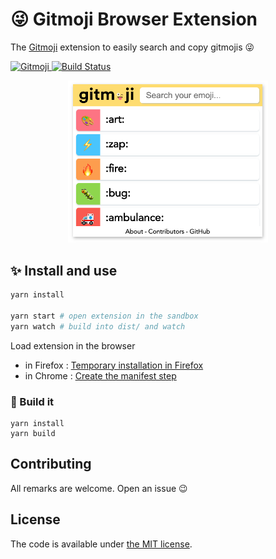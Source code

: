 # 😜 Gitmoji Browser Extension

The [Gitmoji](https://gitmoji.carloscuesta.me/) extension to easily search and copy gitmojis 😜


<a href="https://gitmoji.carloscuesta.me">
  <img src="https://img.shields.io/badge/gitmoji-%20😜%20😍-FFDD67.svg?style=flat-square" alt="Gitmoji">
</a>
<a href="https://travis-ci.org/johannchopin/gitmoji-browser-extension">
  <img src="https://travis-ci.org/johannchopin/gitmoji-browser-extension.svg?branch=master" alt="Build Status">
</a>

<p align="center">
  <img src="static/popup-screenshot.png" alt="Screenshot - overview" width="320" />
</p>


## ✨ Install and use

```sh
yarn install

yarn start # open extension in the sandbox
yarn watch # build into dist/ and watch
```

Load extension in the browser

- in Firefox : [Temporary installation in Firefox](https://extensionworkshop.com/documentation/develop/temporary-installation-in-firefox/)
- in Chrome : [Create the manifest step](https://developer.chrome.com/extensions/getstarted#manifest)

### 🚀 Build it

```
yarn install
yarn build
```

## Contributing

All remarks are welcome. Open an issue 😉

## License

The code is available under [the MIT license](./LICENCE).
